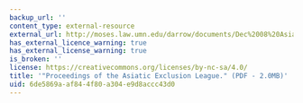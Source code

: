 ```yaml
---
backup_url: ''
content_type: external-resource
external_url: http://moses.law.umn.edu/darrow/documents/Dec%2008%20Asiatic.pdf
has_external_licence_warning: true
has_external_license_warning: true
is_broken: ''
license: https://creativecommons.org/licenses/by-nc-sa/4.0/
title: '"Proceedings of the Asiatic Exclusion League." (PDF - 2.0MB)'
uid: 6de5869a-af84-4f80-a304-e9d8accc43d0
---
```

